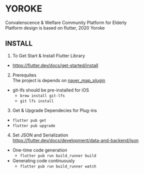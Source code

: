 # YOROKE
Convalenscence & Welfare Community Platform for Elderly <br>
Platform design is based on flutter, 2020 Yoroke
## INSTALL
1. To Get Start & Install Flutter Library <br>
* https://flutter.dev/docs/get-started/install
2. Prerequites <br>
The project is depends on [naver_map_plugin][navermapplugin]

[navermapplugin]: https://pub.dev/packages/naver_map_plugin
* git-lfs should be pre-installed for iOS
  * ```brew install git-lfs```
  * ```git lfs install```
3. Get & Upgrade Dependecies for Plug-ins
* ```flutter pub get```
* ```flutter pub upgrade```
4. Set JSON and Serialization <br>
https://flutter.dev/docs/development/data-and-backend/json
* One-time code generation
  * ```flutter pub run build_runner build```
* Generating code continuously
  * ```flutter pub run build_runner watch```
